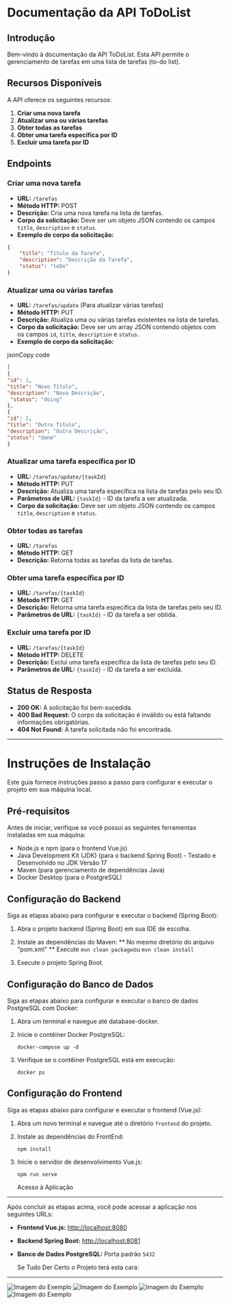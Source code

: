 # Documentação da API ToDoList

## Introdução

Bem-vindo à documentação da API ToDoList. Esta API permite o gerenciamento de tarefas em uma lista de tarefas (to-do list).

## Recursos Disponíveis

A API oferece os seguintes recursos:

1. **Criar uma nova tarefa**
2. **Atualizar uma ou várias tarefas**
3. **Obter todas as tarefas**
4. **Obter uma tarefa específica por ID**
5. **Excluir uma tarefa por ID**

## Endpoints

### Criar uma nova tarefa

- **URL:** `/tarefas`
- **Método HTTP:** POST
- **Descrição:** Cria uma nova tarefa na lista de tarefas.
- **Corpo da solicitação:** Deve ser um objeto JSON contendo os campos `title`, `description` e `status`.
- **Exemplo de corpo da solicitação:**
```json
{
    "title": "Título da Tarefa",
    "description": "Descrição da Tarefa",
    "status": "toDo"
}
```

### Atualizar uma ou várias tarefas

*   **URL:** `/tarefas/update` (Para atualizar várias tarefas)
*   **Método HTTP:** PUT
*   **Descrição:** Atualiza uma ou várias tarefas existentes na lista de tarefas.
*   **Corpo da solicitação:** Deve ser um array JSON contendo objetos com os campos `id`, `title`, `description` e `status`.
*   **Exemplo de corpo da solicitação:**

jsonCopy code
```json
[
{
"id": 1,
"title": "Novo Título",
"description": "Nova Descrição",
 "status": "doing"
},
{
"id": 2,
"title": "Outro Título",
"description": "Outra Descrição",
"status": "done"
}
```

### Atualizar uma tarefa específica por ID

*   **URL:** `/tarefas/update/{taskId}`
*   **Método HTTP:** PUT
*   **Descrição:** Atualiza uma tarefa específica na lista de tarefas pelo seu ID.
*   **Parâmetros de URL:** `{taskId}` - ID da tarefa a ser atualizada.
*   **Corpo da solicitação:** Deve ser um objeto JSON contendo os campos `title`, `description` e `status`.

### Obter todas as tarefas

*   **URL:** `/tarefas`
*   **Método HTTP:** GET
*   **Descrição:** Retorna todas as tarefas da lista de tarefas.

### Obter uma tarefa específica por ID

*   **URL:** `/tarefas/{taskId}`
*   **Método HTTP:** GET
*   **Descrição:** Retorna uma tarefa específica da lista de tarefas pelo seu ID.
*   **Parâmetros de URL:** `{taskId}` - ID da tarefa a ser obtida.

### Excluir uma tarefa por ID

*   **URL:** `/tarefas/{taskId}`
*   **Método HTTP:** DELETE
*   **Descrição:** Exclui uma tarefa específica da lista de tarefas pelo seu ID.
*   **Parâmetros de URL:** `{taskId}` - ID da tarefa a ser excluída.

Status de Resposta
------------------

*   **200 OK:** A solicitação foi bem-sucedida.
*   **400 Bad Request:** O corpo da solicitação é inválido ou está faltando informações obrigatórias.
*   **404 Not Found:** A tarefa solicitada não foi encontrada.
------------------------------------------------------------------------------------------------------

Instruções de Instalação
========================

Este guia fornece instruções passo a passo para configurar e executar o projeto em sua máquina local.

Pré-requisitos
--------------

Antes de iniciar, verifique se você possui as seguintes ferramentas instaladas em sua máquina:

*   Node.js e npm (para o frontend Vue.js)
*   Java Development Kit (JDK) (para o backend Spring Boot) - Testado e Desenvolvido no JDK Versão 17
*   Maven (para gerenciamento de dependências Java)
*   Docker Desktop (para o PostgreSQL)

Configuração do Backend
-----------------------

Siga as etapas abaixo para configurar e executar o backend (Spring Boot):

1.  Abra o projeto backend (Spring Boot) em sua IDE de escolha.
    
2.  Instale as dependências do Maven:
** No mesmo diretório do arquivo "pom.xml"
** Execute
`mvn clean package`ou `mvn clean install`
    
3.  Execute o projeto Spring Boot.

Configuração do Banco de Dados
------------------------------

Siga as etapas abaixo para configurar e executar o banco de dados PostgreSQL com Docker:

1.  Abra um terminal e navegue até database-docker.
    
2.  Inicie o contêiner Docker PostgreSQL:
    
    `docker-compose up -d`
    
3.  Verifique se o contêiner PostgreSQL está em execução:
     
    `docker ps`
    
Configuração do Frontend
------------------------

Siga as etapas abaixo para configurar e executar o frontend (Vue.js):

1.  Abra um novo terminal e navegue até o diretório `frontend` do projeto.
    
2.  Instale as dependências do FrontEnd:

    `npm install`
    
4.  Inicie o servidor de desenvolvimento Vue.js:
    
    `npm run serve`

    Acesso à Aplicação
-----------------------

Após concluir as etapas acima, você pode acessar a aplicação nos seguintes URLs:

*   **Frontend Vue.js:** [http://localhost:8080](http://localhost:8080)
*   **Backend Spring Boot:** [http://localhost:8081](http://localhost:8081)
*   **Banco de Dados PostgreSQL:** Porta padrão `5432`

    Se Tudo Der Certo o Projeto terá esta cara:
----------------------
![Imagem do Exemplo](https://lh3.googleusercontent.com/drive-viewer/AKGpihYeu7KSmP1QvKfOXiPzaL6_jaZYWvULtsRgXmQf4y54B6g6U4j_Qbqy7gDCrLdHL4MO_ebv4pQYHp-fzedJQ_-5l94VJVT4Bl0=s1600-v0)
![Imagem do Exemplo](https://lh3.googleusercontent.com/drive-viewer/AKGpiha7_2XROFKXRF5nzHH4MtLohSPmIqw3QYfbsVPqq8QaEjSLJq8wpIg-MC84RrgPMT_QCU2UsKFXcC24XPEAUZftNh62zNJrMsc=s1600-v0)
![Imagem do Exemplo](https://lh3.googleusercontent.com/drive-viewer/AKGpihZogfDaxxG0YKq3GZX3fzIF5NPfsosJtijhWEckuz2BH0fqzSZBkL54-r6gUmnIuitb7VxO__0jgj8hvdlrDP3EOj8Fes5h00w=s1600-rw-v1)
![Imagem do Exemplo](https://lh3.googleusercontent.com/drive-viewer/AKGpihZduXKU56T5GZ34zR5sOGBJYZFWXHI30HFsWSKJt8TB47pBvLzMhJYjNNIdeMcyYjTgnPyzDRso-AMaUC3Z8nu3CBEdsgdT7Q=s1600-rw-v1)


